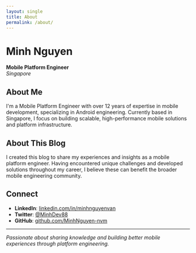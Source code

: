 ```yaml
---
layout: single
title: About
permalink: /about/
---
```


# Minh Nguyen

**Mobile Platform Engineer**  
*Singapore*

## About Me

I'm a Mobile Platform Engineer with over 12 years of expertise in mobile development, specializing in Android engineering. Currently based in Singapore, I focus on building scalable, high-performance mobile solutions and platform infrastructure.

## About This Blog

I created this blog to share my experiences and insights as a mobile platform engineer. Having encountered unique challenges and developed solutions throughout my career, I believe these can benefit the broader mobile engineering community.

## Connect

- **LinkedIn**: [linkedin.com/in/minhnguyenvan](https://www.linkedin.com/in/minhnguyenvan/)
- **Twitter**: [@MinhDev88](https://twitter.com/MinhDev88)
- **GitHub**: [github.com/MinhNguyen-nvm](https://github.com/MinhNguyen-nvm)

---

*Passionate about sharing knowledge and building better mobile experiences through platform engineering.*